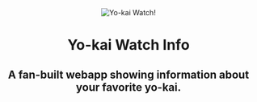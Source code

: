 <div align="center"><img src="https://occ-0-2794-2219.1.nflxso.net/dnm/api/v6/E8vDc_W8CLv7-yMQu8KMEC7Rrr8/AAAABcNPLXTlhdlEFQrrTj7aKzuKHRPOxeGeYX-FTEfsXLz48aguYLZccaznfl24VSqy8uFnK8rD3BQLdM_1nRoagLQKmbP0.jpg?r=178" alt="Yo-kai Watch!" align="center"></div>

<h1 align="center">Yo-kai Watch Info</h1>
<h2 align="center">A fan-built webapp showing information about your favorite yo-kai.</h3>
